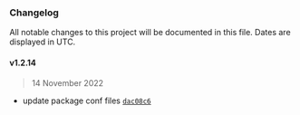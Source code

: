 ### Changelog

All notable changes to this project will be documented in this file. Dates are displayed in UTC.

#### v1.2.14

> 14 November 2022

- update package conf files [`dac08c6`](https://github.com/fireblocks/fireblocks-defi-sdk/commit/dac08c663f47daf60d09348360153c4795ef9cf8)
